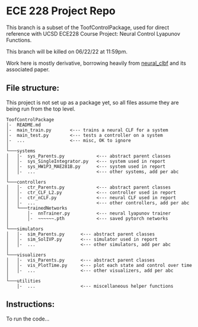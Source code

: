 # ECE 228 Project Repo

This branch is a subset of the ToofControlPackage, used for direct reference with UCSD ECE228 Course Project: Neural Control Lyapunov Functions.

This branch will be killed on 06/22/22 at 11:59pm.

Work here is mostly derivative, borrowing heavily from [neural_clbf](https://github.com/MIT-REALM/neural_clbf) and its associated paper.

## File structure:
This project is not set up as a package yet, so all files assume they are being run from the top level.
```
ToofControlPackage
│-  README.md
│-  main_train.py       <--- trains a neural CLF for a system
│-  main_test.py        <--- tests a controller on a system
│-  ...                 <--- misc, OK to ignore
│
└───systems
│   │-  sys_Parents.py            <--- abstract parent classes
│   │-  sys_SingleIntegrator.py   <--- system used in report
│   │-  sys_HW1P3_MAE281B.py      <--- system used in report
│   │-  ...                       <--- other systems, add per abc
│   
└───controllers
│   │-  ctr_Parents.py            <--- abstract parent classes
│   │-  ctr_CLF_L2.py             <--- controller used in report
│   │-  ctr_nCLF.py               <--- neural CLF used in report
│   │-  ...                       <--- other controllers, add per abc
│   └───trainedNetworks
│       │-  nnTrainer.py          <--- neural lyapunov trainer
│       │-  ~~~~~~.pth            <--- saved pytorch networks
│
└───simulators
│   │-  sim_Parents.py      <--- abstract parent classes
│   │-  sim_SolIVP.py       <--- simulator used in report
│   │-  ...                 <--- other simulators, add per abc
│
└───visualizers
│   │-  vis_Parents.py      <--- abstract parent classes
│   │-  vis_PlotTime.py     <--- plot each state and control over time
│   │-  ...                 <--- other visualizers, add per abc
│
└───utilities
    │-  ...                 <--- miscellaneous helper functions
```

## Instructions:
To run the code...